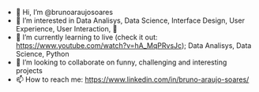 - 👋 Hi, I’m @brunoaraujosoares
- 👀 I’m interested in Data Analisys, Data Science, Interface Design, User Experience, User Interaction, :beer:
- 🌱 I’m currently learning to live (check it out: https://www.youtube.com/watch?v=hA_MqPRvsJc); Data Analisys, Data Science, Python 
- 💞️ I’m looking to collaborate on funny, challenging and interesting projects
- 📫 How to reach me: https://www.linkedin.com/in/bruno-araujo-soares/

<!---
brunoaraujosoares/brunoaraujosoares is a ✨ special ✨ repository because its `README.md` (this file) appears on your GitHub profile.
You can click the Preview link to take a look at your changes.
--->

